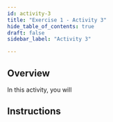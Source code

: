```yaml
---
id: activity-3
title: "Exercise 1 - Activity 3"
hide_table_of_contents: true
draft: false
sidebar_label: "Activity 3"

---
```


## Overview
In this activity, you will 


## Instructions
